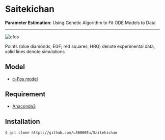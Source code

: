 # Saitekichan

**Parameter Estimation:** Using Genetic Algorithm to Fit ODE Models to Data
***

![cfos](https://user-images.githubusercontent.com/31299606/50444096-d27a3e00-0949-11e9-9df0-b3f8c1400b69.png)

 Points (blue diamonds, EGF; red squares, HRG) denote experimental data, solid lines denote simulations
## Model

- [c-Fos model](https://www.cell.com/cell/fulltext/S0092-8674(10)00373-9)

## Requirement

- [Anaconda3](https://www.anaconda.com/)

## Installation

    $ git clone https://github.com/u360665a/Saitekichan
